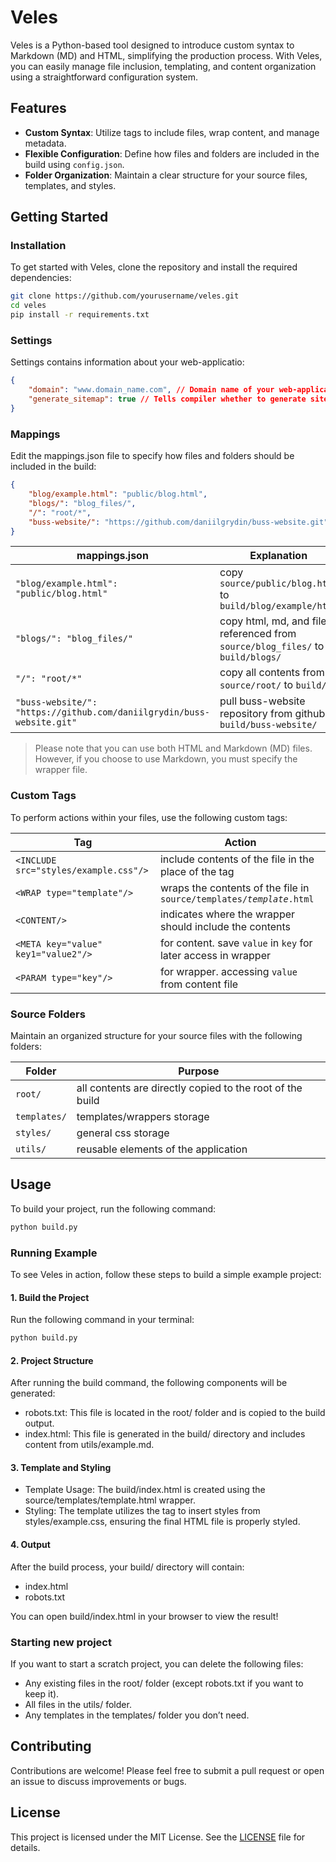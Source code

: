 # Veles

Veles is a Python-based tool designed to introduce custom syntax to Markdown (MD) and HTML, simplifying the production process. With Veles, you can easily manage file inclusion, templating, and content organization using a straightforward configuration system.

## Features

- **Custom Syntax**: Utilize tags to include files, wrap content, and manage metadata.
- **Flexible Configuration**: Define how files and folders are included in the build using `config.json`.
- **Folder Organization**: Maintain a clear structure for your source files, templates, and styles.

## Getting Started

### Installation

To get started with Veles, clone the repository and install the required dependencies:

```bash
git clone https://github.com/yourusername/veles.git
cd veles
pip install -r requirements.txt
```

### Settings

Settings contains information about your web-applicatio:
```json
{
    "domain": "www.domain_name.com", // Domain name of your web-application. Used for sitemap.
    "generate_sitemap": true // Tells compiler whether to generate sitemap or not
}
```

### Mappings

Edit the mappings.json file to specify how files and folders should be included in the build:
```json
{
    "blog/example.html": "public/blog.html",
    "blogs/": "blog_files/",
    "/": "root/*",
    "buss-website/": "https://github.com/daniilgrydin/buss-website.git"
}
```

| mappings.json | Explanation |
| ----------- | ----------- |
| `"blog/example.html": "public/blog.html"` | copy `source/public/blog.html` to `build/blog/example/html` |
| `"blogs/": "blog_files/"` | copy html, md, and files referenced from `source/blog_files/` to `build/blogs/` |
| `"/": "root/*"` | copy all contents from `source/root/` to `build/` |
| `"buss-website/": "https://github.com/daniilgrydin/buss-website.git"` | pull buss-website repository from github to `build/buss-website/` |

> Please note that you can use both HTML and Markdown (MD) files. However, if you choose to use Markdown, you must specify the wrapper file.

### Custom Tags

To perform actions within your files, use the following custom tags:

| Tag | Action |
| --- | ------ |
| `<INCLUDE src="styles/example.css"/>` | include contents of the file in the place of the tag |
| `<WRAP type="template"/>` | wraps the contents of the file in `source/templates/`*`template`*`.html` |
| `<CONTENT/>` | indicates where the wrapper should include the contents |
| `<META key="value" key1="value2"/>` | for content. save `value` in `key` for later access in wrapper |
| `<PARAM type="key"/>` | for wrapper. accessing `value` from content file |

### Source Folders

Maintain an organized structure for your source files with the following folders:

| Folder | Purpose |
| ------ | ------- |
| `root/` | all contents are directly copied to the root of the build |
| `templates/` | templates/wrappers storage |
| `styles/` | general css storage |
| `utils/` | reusable elements of the application |

## Usage

To build your project, run the following command:

```bash
python build.py
```

### Running Example

To see Veles in action, follow these steps to build a simple example project:

#### 1. Build the Project

Run the following command in your terminal:

```bash
python build.py
```

#### 2. Project Structure

After running the build command, the following components will be generated:

- robots.txt: This file is located in the root/ folder and is copied to the build output.
- index.html: This file is generated in the build/ directory and includes content from utils/example.md.

#### 3. Template and Styling

- Template Usage: The build/index.html is created using the source/templates/template.html wrapper.
- Styling: The template utilizes the <INCLUDE> tag to insert styles from styles/example.css, ensuring the final HTML file is properly styled.

#### 4. Output

After the build process, your build/ directory will contain:

- index.html
- robots.txt

You can open build/index.html in your browser to view the result!

### Starting new project

If you want to start a scratch project, you can delete the following files:

- Any existing files in the root/ folder (except robots.txt if you want to keep it).
- All files in the utils/ folder.
- Any templates in the templates/ folder you don’t need.

## Contributing

Contributions are welcome! Please feel free to submit a pull request or open an issue to discuss improvements or bugs.

## License

This project is licensed under the MIT License. See the [LICENSE](LICENSE.md) file for details.